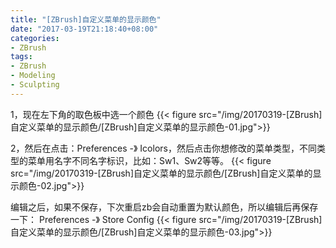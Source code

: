 ```yaml
---
title: "[ZBrush]自定义菜单的显示颜色"
date: "2017-03-19T21:18:40+08:00"
categories:
- ZBrush
tags:
- ZBrush
- Modeling
- Sculpting
---
```


1，现在左下角的取色板中选一个颜色
{{< figure src="/img/20170319-[ZBrush]自定义菜单的显示颜色/[ZBrush]自定义菜单的显示颜色-01.jpg">}}

2，然后在点击：Preferences -》 Icolors，然后点击你想修改的菜单类型，不同类型的菜单用名字不同名字标识，比如：Sw1、Sw2等等。
{{< figure src="/img/20170319-[ZBrush]自定义菜单的显示颜色/[ZBrush]自定义菜单的显示颜色-02.jpg">}}

编辑之后，如果不保存，下次重启zb会自动重置为默认颜色，所以编辑后再保存一下：
Preferences -》 Store Config
{{< figure src="/img/20170319-[ZBrush]自定义菜单的显示颜色/[ZBrush]自定义菜单的显示颜色-03.jpg">}}
